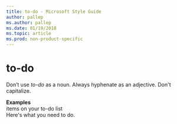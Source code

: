 ```yaml
---
title: to-do - Microsoft Style Guide
author: pallep
ms.author: pallep
ms.date: 01/19/2018
ms.topic: article
ms.prod: non-product-specific
---
```


# to-do

Don’t use *to-do* as a noun. Always hyphenate as an adjective. Don't capitalize.

**Examples**  
items on your to-do list  
Here's what you need to do.  
